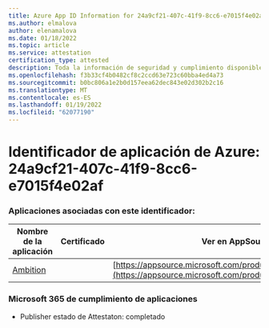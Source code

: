 ```yaml
---
title: Azure App ID Information for 24a9cf21-407c-41f9-8cc6-e7015f4e02af
ms.author: elmalova
author: elenamalova
ms.date: 01/18/2022
ms.topic: article
ms.service: attestation
certification_type: attested
description: Toda la información de seguridad y cumplimiento disponible para 24a9cf21-407c-41f9-8cc6-e7015f4e02af.
ms.openlocfilehash: f3b33cf4b0482cf8c2ccd63e723c60bba4ed4a73
ms.sourcegitcommit: b0bc806a1e2b0d157eea62dec843e02d302b2c16
ms.translationtype: MT
ms.contentlocale: es-ES
ms.lasthandoff: 01/19/2022
ms.locfileid: "62077190"
---
```

# <a name="azure-app-id-24a9cf21-407c-41f9-8cc6-e7015f4e02af"></a>Identificador de aplicación de Azure: 24a9cf21-407c-41f9-8cc6-e7015f4e02af


### <a name="apps-associated-with-this-id"></a>Aplicaciones asociadas con este identificador:
| **Nombre de la aplicación** | **Certificado** | **Ver en AppSource** |
|--------------|---------------|-----------------------|
| [Ambition](https://docs.microsoft.com/microsoft-365-app-certification/forward/WA200003159) |  | [https://appsource.microsoft.com/product/office/WA200003159](https://appsource.microsoft.com/product/office/WA200003159) |

### <a name="microsoft-365-app-compliance-status"></a>Microsoft 365 de cumplimiento de aplicaciones
- Publisher estado de Attestaton: completado
